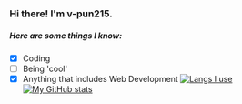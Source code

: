### Hi there! I'm v-pun215.


 ##### Here are some things I know:
 
 - [x] Coding
 - [ ] Being 'cool'
 - [x] Anything that includes Web Development
 [![Langs I use](https://github-readme-stats.vercel.app/api/top-langs/?username=v-pun215&layout=compact)](https://github.com/v-pun215/github-readme-stats)
[![My GitHub stats](https://github-readme-stats.vercel.app/api?username=v-pun215&theme=radical)](https://github.com/v-pun215/github-readme-stats)
